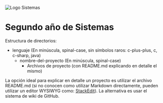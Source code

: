 ![Logo Sistemas](http://imgh.us/sistemas.svg)

# Segundo año de Sistemas

Estructura de directorios:
- lenguaje (En minúscula, spinal-case, sin símbolos raros: c-plus-plus, c, c-sharp, java)
	- nombre-del-proyecto (En minúscula, spinal-case)
		- Archivos de proyecto (con README.md explicando en detalle el mismo)
		
La opción ideal para explicar en detalle un proyecto es utilizar el archivo README.md (si no conocen como utilizar Markdown directamente, pueden utilizar un editor WYSIWYG como: [StackEdit](https://stackedit.io)). La alternativa es usar el sistema de wiki de GitHub.
